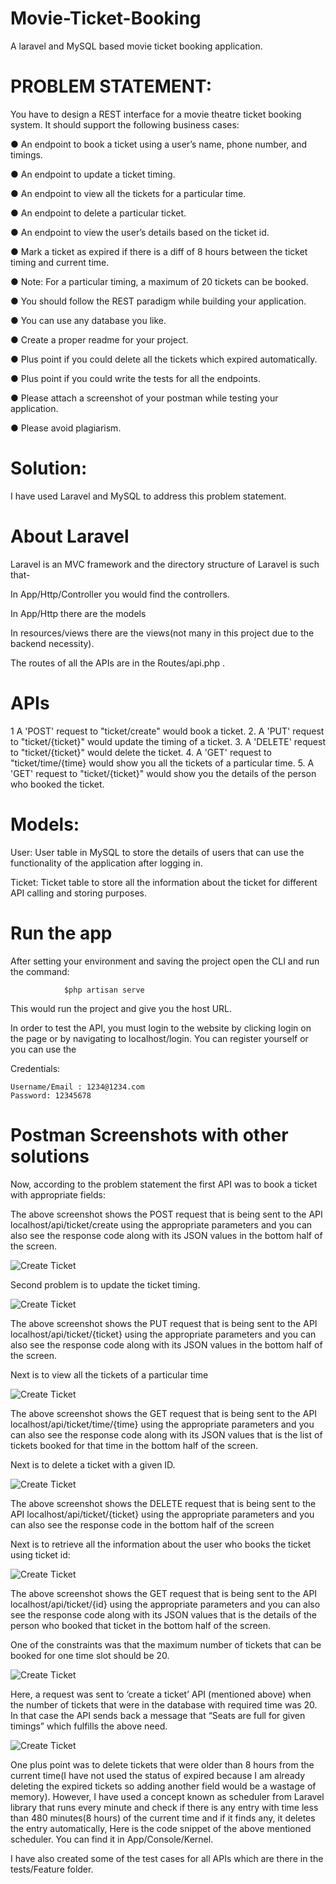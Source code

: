 # Movie-Ticket-Booking
A laravel and MySQL based movie ticket booking application.
# PROBLEM STATEMENT: 


You have to design a REST interface for a movie theatre ticket booking system. It should support the following business cases:

● An endpoint to book a ticket using a user’s name, phone number, and timings.

● An endpoint to update a ticket timing.

● An endpoint to view all the tickets for a particular time.

● An endpoint to delete a particular ticket.

● An endpoint to view the user’s details based on the ticket id.

● Mark a ticket as expired if there is a diff of 8 hours between the ticket timing and current time.

● Note: For a particular timing, a maximum of 20 tickets can be booked.

● You should follow the REST paradigm while building your application.

● You can use any database you like.

● Create a proper readme for your project.

● Plus point if you could delete all the tickets which expired automatically.

● Plus point if you could write the tests for all the endpoints.

● Please attach a screenshot of your postman while testing your application.

● Please avoid plagiarism.


# Solution:

I have used Laravel and MySQL to address this problem statement. 

# About Laravel

Laravel is an MVC framework and the directory structure of Laravel is such that-

In App/Http/Controller you would find the controllers.

In App/Http there are the models

In resources/views there are the views(not many in this project due to the backend necessity).

The routes of all the APIs are in the Routes/api.php .

# APIs

1  A  'POST' request to "ticket/create" would book a ticket.
2. A 'PUT' request to "ticket/{ticket}" would update the timing of a ticket.
3. A 'DELETE' request to "ticket/{ticket}" would delete the ticket.
4. A 'GET' request to "ticket/time/{time} would show you all the tickets of a particular time.
5. A 'GET' request to "ticket/{ticket}" would show you the details of the person who booked the ticket.

# Models:

User: User table in MySQL to store the details of users that can use the functionality of the application after logging in.

Ticket: Ticket table to store all the information about the ticket for different API calling and storing purposes.

# Run the app

After setting your environment and saving the project open the CLI and run the command:

                $php artisan serve

This would run the project and give you the host URL.

In order to test the API, you must login to the website by clicking login on the page or by navigating to localhost/login. You can register yourself or you can use the 

Credentials:
	
    Username/Email : 1234@1234.com
    Password: 12345678

# Postman Screenshots with other solutions
Now, according to the problem statement the first API was to book a ticket with appropriate fields:



The above screenshot shows the POST request that is being sent to the API localhost/api/ticket/create  using the appropriate parameters and you can also see the response code along with its JSON values in the bottom half of the screen. 

<img src="https://github.com/shubhanshu29/Movie-Ticket-Booking/blob/master/Postman%20Screenshots/Screenshot%20(26).png" alt="Create Ticket">



Second problem is to update the ticket timing.

<img src="https://github.com/shubhanshu29/Movie-Ticket-Booking/blob/master/Postman%20Screenshots/Screenshot%20(30).png" alt="Create Ticket">

The above screenshot shows the PUT request that is being sent to the API localhost/api/ticket/{ticket}  using the appropriate parameters and you can also see the response code along with its JSON values in the bottom half of the screen. 



Next is to view all the tickets of a particular time

<img src="https://github.com/shubhanshu29/Movie-Ticket-Booking/blob/master/Postman%20Screenshots/Screenshot%20(31).png" alt="Create Ticket">


The above screenshot shows the GET request that is being sent to the API localhost/api/ticket/time/{time}  using the appropriate parameters and you can also see the response code along with its JSON values that is the list of tickets booked for that time in the bottom half of the screen. 




Next is to delete a ticket with a given ID.

<img src="https://github.com/shubhanshu29/Movie-Ticket-Booking/blob/master/Postman%20Screenshots/Screenshot%20(32).png" alt="Create Ticket">

The above screenshot shows the DELETE request that is being sent to the API localhost/api/ticket/{ticket}  using the appropriate parameters and you can also see the response code in the bottom half of the screen

Next is to retrieve all the information about the user who books the ticket using ticket id:

<img src="https://github.com/shubhanshu29/Movie-Ticket-Booking/blob/master/Postman%20Screenshots/Screenshot%20(33).png" alt="Create Ticket">

The above screenshot shows the GET request that is being sent to the API localhost/api/ticket/{id}  using the appropriate parameters and you can also see the response code along with its JSON values that is the details of the person who booked that ticket in the bottom half of the screen.

One of the constraints was that the maximum number of tickets that can be booked for one time slot should be 20.

<img src="https://github.com/shubhanshu29/Movie-Ticket-Booking/blob/master/Postman%20Screenshots/Screenshot%20(29).png" alt="Create Ticket">

Here, a request was sent to ‘create a ticket’ API (mentioned above) when the number of tickets that were in the database with required time was 20. In that case the API sends back a message that “Seats are full for given timings” which fulfills the above need.
	

<img src="https://github.com/shubhanshu29/Movie-Ticket-Booking/blob/master/Postman%20Screenshots/Screenshot%20(27).png" alt="Create Ticket">

One plus point was to delete tickets that were older than 8 hours from the current time(I have not used the status of expired because I am already deleting the expired tickets so adding another field would be a wastage of memory).  However, I have used a concept known as scheduler from Laravel library that runs every minute and check if there is any entry with time less than 480 minutes(8 hours) of the current time and if it finds any, it deletes the entry automatically, Here is the code snippet of the above mentioned scheduler. You can find it in App/Console/Kernel.




I have also created some of the test cases for all APIs which are there in the tests/Feature folder. 
